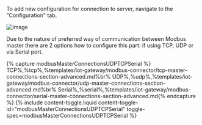 To add new configuration for connection to server, navigate to the "Configuration" tab.

![image](https://img.thingsboard.io/gateway/modbus-connector/add-new-server-connection-advanced-1-ce.png)

Due to the nature of preferred way of communication between Modbus master there are 2 options how to configure this part: if using TCP, UDP or via Serial port.

{% capture modbusMasterConnectionsUDPTCPSerial %}
TCP<small></small>%,%tcp%,%templates/iot-gateway/modbus-connector/tcp-master-connections-section-advanced.md%br%
UDP<small></small>%,%udp%,%templates/iot-gateway/modbus-connector/udp-master-connections-section-advanced.md%br%
Serial<small></small>%,%serial%,%templates/iot-gateway/modbus-connector/serial-master-connections-section-advanced.md{% endcapture %}
{% include content-toggle.liquid content-toggle-id="modbusMasterConnectionsUDPTCPSerial" toggle-spec=modbusMasterConnectionsUDPTCPSerial %}